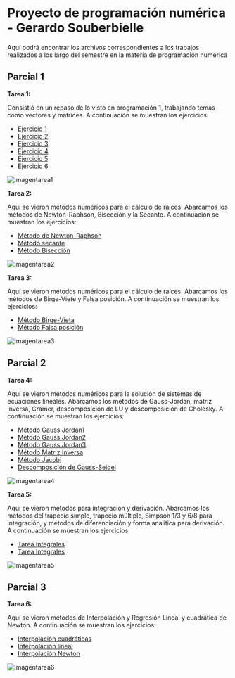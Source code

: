 # Proyecto de programación numérica - Gerardo Souberbielle

Aquí podrá encontrar los archivos correspondientes a los trabajos realizados a los largo del semestre en la materia de programación numérica


## Parcial 1

**Tarea 1:**

Consistió en un repaso de lo visto en programación 1, trabajando temas como vectores y matrices. A continuación se muestran los ejercicios:

- [Ejercicio 1](https://github.com/GerardoSouberbielle/Proyecto-programacion-2/blob/main/EJERCICIO%201.py)
- [Ejercicio 2](https://github.com/GerardoSouberbielle/Proyecto-programacion-2/blob/main/EJERCICIO%202.py)
- [Ejercicio 3](https://github.com/GerardoSouberbielle/Proyecto-programacion-2/blob/main/EJERCICIO%203.py)
- [Ejercicio 4](https://github.com/GerardoSouberbielle/Proyecto-programacion-2/blob/main/EJERCICIO%204.py)
- [Ejercicio 5](https://github.com/GerardoSouberbielle/Proyecto-programacion-2/blob/main/EJERCICIO%205.py)
- [Ejercicio 6](https://github.com/GerardoSouberbielle/Proyecto-programacion-2/blob/main/EJERCICIO%206.py)
  

![imagentarea1](https://github.com/user-attachments/assets/ca56ec59-3aa8-40de-9c61-6b1530fdcf74)

  
**Tarea 2:**

Aquí se vieron métodos numéricos para el cálculo de raíces. Abarcamos los métodos de Newton-Raphson, Bisección y la Secante. A continuación se muestran los ejercicios:

- [Método de Newton-Raphson](https://github.com/GerardoSouberbielle/Proyecto-programacion-2/blob/main/newton%20rapson.py)
- [Método secante](https://github.com/GerardoSouberbielle/Proyecto-programacion-2/blob/main/secante.py)
- [Método Bisección](https://github.com/GerardoSouberbielle/Proyecto-programacion-2/blob/main/Biseccion.py)


![imagentarea2](https://github.com/user-attachments/assets/5d1271e2-29de-406c-8198-41cc047e4e22)


**Tarea 3:** 

Aquí se vieron métodos numéricos para el cálculo de raíces. Abarcamos los métodos de Birge-Viete y Falsa posición. A continuación se muestran los ejercicios:

- [Método Birge-Vieta](https://github.com/GerardoSouberbielle/Proyecto-programacion-2/blob/main/M%C3%A9todo%20de%20Birge-Vieta.py)
- [Método Falsa posición](https://github.com/GerardoSouberbielle/Proyecto-programacion-2/blob/main/Metodo%20de%20la%20falsa%20posicion.py)


![imagentarea3](https://github.com/user-attachments/assets/c7bb16ef-f6ee-4160-aaeb-dead9f8270fc)


## Parcial 2

**Tarea 4:**

Aquí se vieron métodos numéricos para la solución de sistemas de ecuaciones lineales. Abarcamos los métodos de Gauss-Jordan, matriz inversa, Cramer, descomposición de LU y descomposición de Cholesky. A continuación se muestran los ejercicios:

- [Método Gauss Jordan1](https://github.com/GerardoSouberbielle/Proyecto-programacion-2/blob/main/Gauss%20Jordan%201%20sistema%20ec%20lineales.py)
- [Método Gauss Jordan2](https://github.com/GerardoSouberbielle/Proyecto-programacion-2/blob/main/Gauss%20jordan%202%20sist%20ecuaciones.py)
- [Método Gauss Jordan3](https://github.com/GerardoSouberbielle/Proyecto-programacion-2/blob/main/Gauss%20jordan%203%20sist%20ec.py)
- [Método Matriz Inversa](https://github.com/GerardoSouberbielle/Proyecto-programacion-2/blob/main/Tarea%20Matriz.py)
- [Método Jacobi](https://github.com/GerardoSouberbielle/Proyecto-programacion-2/blob/main/Metodo%20de%20Jacobi.py)
- [Descomposición de Gauss-Seidel](https://github.com/GerardoSouberbielle/Proyecto-programacion-2/blob/main/Metodo%20de%20gauss%20seidel.py)

  
![imagentarea4](https://github.com/user-attachments/assets/b6982213-f6cc-4f8f-8aac-33c2bcc7b3ec)


**Tarea 5:**

Aquí se vieron métodos para integración y derivación. Abarcamos los métodos del trapecio simple, trapecio múltiple, Simpson 1/3 y 6/8 para integración, y métodos de diferenciación y forma analítica para derivación. A continuación se muestran los ejercicios. 

- [Tarea Integrales](https://github.com/GerardoSouberbielle/Proyecto-programacion-2/blob/main/Tarea%20integrales.py)
- [Tarea Integrales](https://github.com/GerardoSouberbielle/Proyecto-programacion-2/blob/main/Tarea%20DERIVADAS.py)


![imagentarea5](https://github.com/user-attachments/assets/531ed7ca-bef2-4b85-8fc5-b1a4f94a934a)


## Parcial 3

**Tarea 6:**

Aquí se vieron métodos de Interpolación y Regresión Lineal y cuadrática de Newton. A continuación se muestran los ejercicios:

- [Interpolación cuadráticas](https://github.com/GerardoSouberbielle/Proyecto-programacion-2/blob/main/Interpolacion_cuadr%C3%A1tica.py)
- [Interpolación lineal](https://github.com/GerardoSouberbielle/Proyecto-programacion-2/blob/main/interpolacion_lineal.py)
- [Interpolación Newton](https://github.com/GerardoSouberbielle/Proyecto-programacion-2/blob/main/Interpolacion_Newton.py)



![imagentarea6](https://github.com/user-attachments/assets/a7b5c925-e3e1-4efb-ab4a-9ab09cd713d0)

